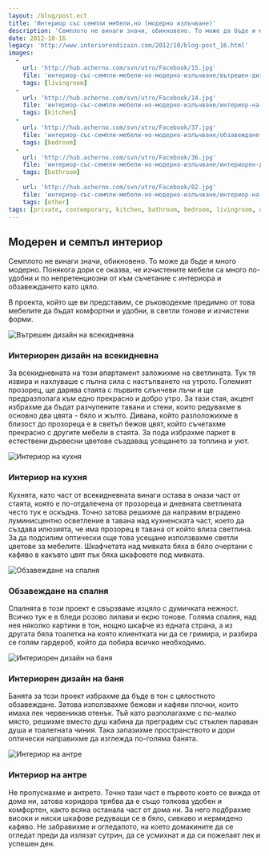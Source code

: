 ```yaml
---
layout: /blog/post.ect
title: 'Интериор със семпли мебели,но (модерно излъчване)'
description: 'Семплото не винаги значи, обикновено. То може да бъде и много модерно. Понякога дори се оказва, че изчистените мебели са много по-удобни и по непретенциозни от към съчетание с интериора и обзавеждането като цяло. В проекта, който ще ви представим, се ръководехме предимно от това мебелите да бъдат комфортни и удобни, в светли тонове и изчистени форми.'
date: 2012-10-16
legacy: 'http://www.interiorendizain.com/2012/10/blog-post_16.html'
images:
  -
    url: 'http://hub.acherno.com/svn/utro/Facebook/15.jpg'
    file: 'интериор-със-семпли-мебели-но-модерно-излъчване/вътрешен-дизайн-на-всекидневна.jpg'
    tags: [livingroom]
  -
    url: 'http://hub.acherno.com/svn/utro/Facebook/14.jpg'
    file: 'интериор-със-семпли-мебели-но-модерно-излъчване/интериор-на-кухня.jpg'
    tags: [kitchen]
  -
    url: 'http://hub.acherno.com/svn/utro/Facebook/37.jpg'
    file: 'интериор-със-семпли-мебели-но-модерно-излъчване/обзавеждане-на-спалня.jpg'
    tags: [bedroom]
  -
    url: 'http://hub.acherno.com/svn/utro/Facebook/36.jpg'
    file: 'интериор-със-семпли-мебели-но-модерно-излъчване/интериорен-дизайн-на-баня.jpg'
    tags: [bathroom]
  -
    url: 'http://hub.acherno.com/svn/utro/Facebook/02.jpg'
    file: 'интериор-със-семпли-мебели-но-модерно-излъчване/интериор-на-антре.jpg'
    tags: [other]
tags: [private, contemporary, kitchen, bathroom, bedroom, livingroom, other]
---
```

## **Модерен** и семпъл **интериор**
Семплото не винаги значи, обикновено. То може да бъде и много модерно. Понякога дори се оказва, че изчистените мебели са много по-удобни и по непретенциозни от към съчетание с интериора и обзавеждането като цяло.

В проекта, който ще ви представим, се ръководехме предимно от това мебелите да бъдат комфортни и удобни, в светли тонове и изчистени форми.

![Вътрешен дизайн на всекидневна](интериор-със-семпли-мебели-но-модерно-излъчване/вътрешен-дизайн-на-всекидневна.jpg)
### Интериорен дизайн на **всекидневна**

За всекидневната на този апартамент заложихме на светлината. Тук тя извира и нахлуваше с пълна сила с настъпването на утрото. Големият прозорец, ще дарява стаята с първите слънчеви лъчи и ще предразполага към едно прекрасно и добро утро. За тази стая, акцент избрахме да бъдат разчупените тавани и стени, които редувахме в основно два цвята - бяло и жълто. Дивана, който разположихме в близост до прозореца е в светъл бежов цвят, който съчетахме прекрасно с другите мебели в стаята. За пода избрахме паркет в естествени дървесни цветове създаващ усещането за топлина и уют.

![Интериор на кухня](интериор-със-семпли-мебели-но-модерно-излъчване/интериор-на-кухня.jpg)
### Интериор на **кухня**

Кухнята, като част от всекидневната винаги остава в онази част от стаята, която е по-отдалечена от прозореца и дневната светлината често тук е оскъдна. Точно затова решихме да направим вградено луминисцентно осветление в тавана над кухненската част, което да създава илюзията, че има прозорец в тавана от който влиза светлина. За да подсилим оптически още това усещане използвахме светли цветове за мебелите. Шкафчетата над мивката бяха в бяло очертани с кафяво в какъвто цвят пък бяха шкафовете под мивката.

![Обзавеждане на спалня](интериор-със-семпли-мебели-но-модерно-излъчване/обзавеждане-на-спалня.jpg)
### Обзавеждане на **спалня**

Спалнята в този проект е свързваме изцяло с думичката нежност. Всичко тук е в бледи розово лилави и екрю тонове. Голяма спалня, над нея няколко картини в тон, нощно шкафче из едната страна, а из другата бяла тоалетка на която клиентката ни да се гримира, и разбира се голям гардероб, който да побира всичко необходимо.

![Интериорен дизайн на баня](интериор-със-семпли-мебели-но-модерно-излъчване/интериорен-дизайн-на-баня.jpg)
### Интериорен дизайн на **баня**

Банята за този проект избрахме да бъде в тон с цялостното обзавеждане. Затова използвахме бежови и кафяви плочки, които имаха лек червеникав отенък. Тъй като разполагахме с по-малко място, решихме вместо душ кабина да преградим със стъклен параван душа и тоалетната чиния. Така запазихме пространството и дори оптически направихме да изглежда по-голяма банята.

![Интериор на антре](интериор-със-семпли-мебели-но-модерно-излъчване/интериор-на-антре.jpg)
### Интериор на **антре**

Не пропуснахме и антрето. Точно тази част е първото което се вижда от дома ни, затова коридора трябва да е също толкова удобен и комфортен, както всяка останала част от дома ни. За него подбрахме високи и ниски шкафове редуващи се в бяло, сивкаво и кермидено кафяво. Не забравихме и огледалото, на което домакините да се огледат преди да излязат сутрин, да се усмихнат и да си пожелаят лек и успешен ден.
